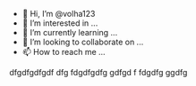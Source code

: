 - 👋 Hi, I’m @volha123
- 👀 I’m interested in ...
- 🌱 I’m currently learning ...
- 💞️ I’m looking to collaborate on ...
- 📫 How to reach me ...

<!---
volha123/volha123 is a ✨ special ✨ repository because its `README.md` (this file) appears on your GitHub profile.
You can click the Preview link to take a look at your changes.
--->
dfgdfgdfgdf dfg
fdgdfgdfg 
gdfgd f
fdgdfg
ggdfg
